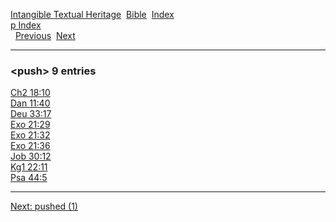 [Intangible Textual Heritage](../../index)  [Bible](../index) 
[Index](index)   
[p Index](_p_)  
  [Previous](c09028)  [Next](c09030) 

------------------------------------------------------------------------

### &lt;push&gt; 9 entries

[Ch2 18:10](../kjv/ch2018.htm#010)  
[Dan 11:40](../kjv/dan011.htm#040)  
[Deu 33:17](../kjv/deu033.htm#017)  
[Exo 21:29](../kjv/exo021.htm#029)  
[Exo 21:32](../kjv/exo021.htm#032)  
[Exo 21:36](../kjv/exo021.htm#036)  
[Job 30:12](../kjv/job030.htm#012)  
[Kg1 22:11](../kjv/kg1022.htm#011)  
[Psa 44:5](../kjv/psa044.htm#005)  

------------------------------------------------------------------------

[Next: pushed (1)](c09030)
